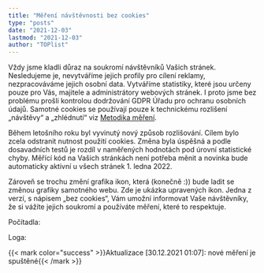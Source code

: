 ```yaml
---
title: "Měření návštěvnosti bez cookies"
type: "posts"
date: "2021-12-03"
lastmod: "2021-12-03"
author: "TOPlist"
---
```

Vždy jsme kladli důraz na soukromí návštěvníků Vašich stránek. Nesledujeme je, nevytváříme jejich profily pro cílení reklamy, nezpracováváme jejich osobní data. Vytváříme statistiky, které jsou určeny pouze pro Vás, majitele a administrátory webových stránek. I proto jsme bez problému prošli kontrolou dodržování GDPR Úřadu pro ochranu osobních údajů. Samotné cookies se používají pouze k technickému rozlišení „návštěvy“ a „zhlédnutí“ viz [Metodika měření](../napoveda/dokumentace/metodika-mereni).

Během letošního roku byl vyvinutý nový způsob rozlišování. Cílem bylo zcela odstranit nutnost použití cookies. Změna byla úspěšná a podle dosavadních testů je rozdíl v naměřených hodnotách pod úrovní statistické chyby. Měřící kód na Vašich stránkách není potřeba měnit a novinka bude automaticky aktivní u všech stránek 1. ledna 2022.

Zároveň se trochu změní grafika ikon, která (konečně :)) bude ladit se změnou grafiky samotného webu. Zde je ukázka upravených ikon. Jedna z verzí, s nápisem „bez cookies“, Vám umožní informovat Vaše návštěvníky, že si vážíte jejich soukromí a používáte měření, které to respektuje.

Počítadla:

Loga:


{{< mark color="success" >}}Aktualizace [30.12.2021 01:07]: nové měření je spuštěné{{< /mark >}}